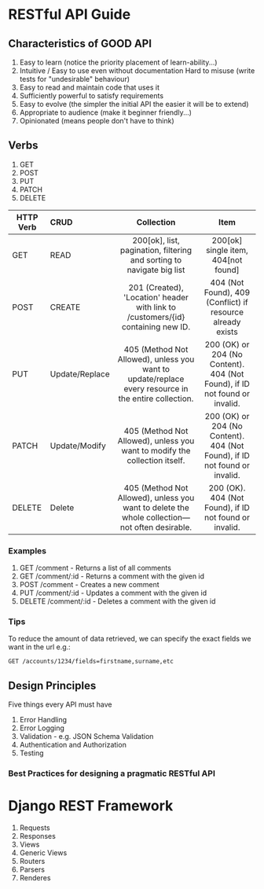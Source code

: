 # RESTful API Guide

## Characteristics of GOOD API
1. Easy to learn (notice the priority placement of learn-ability...)
2. Intuitive / Easy to use even without documentation
Hard to misuse (write tests for "undesirable" behaviour)
3. Easy to read and maintain code that uses it
4. Sufficiently powerful to satisfy requirements
5. Easy to evolve (the simpler the initial API the easier it will be to extend)
6. Appropriate to audience (make it beginner friendly...)
7. Opinionated (means people don't have to think)

## Verbs
1. GET
2. POST
3. PUT
4. PATCH
5. DELETE

| HTTP Verb     | CRUD           | Collection                                                                 | Item                                                     |
| ------------- |:-------------  |:--------------------------------------------------------------------------:|:--------------------------------------------------------:|
| GET           | READ           | 200[ok], list, pagination, filtering and sorting to navigate big list      | 200[ok] single item, 404[not found]                      |
| POST          | CREATE         | 201 (Created), 'Location' header with link to /customers/{id} containing new ID. | 404 (Not Found), 409 (Conflict) if resource already exists|
| PUT           | Update/Replace | 405 (Method Not Allowed), unless you want to update/replace every resource in the entire collection. | 200 (OK) or 204 (No Content). 404 (Not Found), if ID not found or invalid.|
| PATCH         | Update/Modify  | 405 (Method Not Allowed), unless you want to modify the collection itself. | 200 (OK) or 204 (No Content). 404 (Not Found), if ID not found or invalid. |
| DELETE        | Delete         | 405 (Method Not Allowed), unless you want to delete the whole collection—not often desirable.| 200 (OK). 404 (Not Found), if ID not found or invalid.|

### Examples

1. GET /comment - Returns a list of all comments
2. GET /comment/:id - Returns a comment with the given id
3. POST /comment - Creates a new comment
4. PUT /comment/:id - Updates a comment with the given id
5. DELETE /comment/:id - Deletes a comment with the given id

### Tips
To reduce the amount of data retrieved, we can specify the exact fields we want in the url e.g.:
```
GET /accounts/1234/fields=firstname,surname,etc
```

## Design Principles
Five things every API must have
1. Error Handling
2. Error Logging
3. Validation - e.g. JSON Schema Validation
4. Authentication and Authorization
5. Testing

### Best Practices for designing a pragmatic RESTful API



# Django REST Framework

1. Requests
2. Responses
3. Views
4. Generic Views
5. Routers
6. Parsers
7. Renderes

